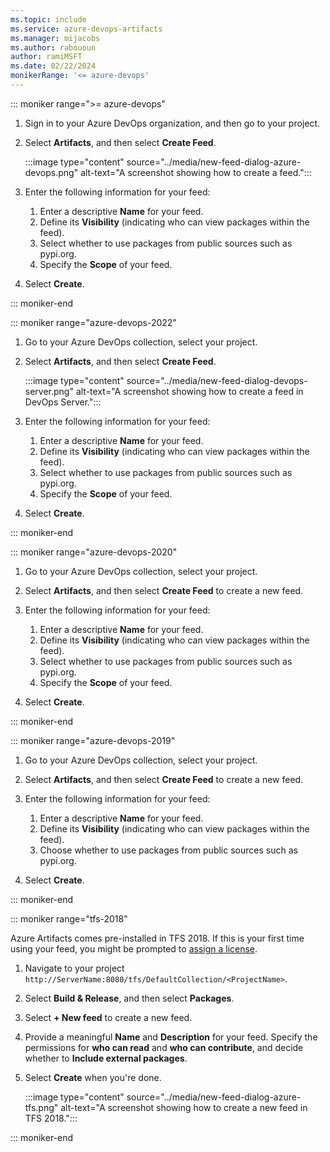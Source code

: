 ```yaml
---
ms.topic: include
ms.service: azure-devops-artifacts
ms.manager: mijacobs
ms.author: rabououn
author: ramiMSFT
ms.date: 02/22/2024
monikerRange: '<= azure-devops'
---
```


::: moniker range=">= azure-devops"

1. Sign in to your Azure DevOps organization, and then go to your project.

1. Select **Artifacts**, and then select **Create Feed**.

    :::image type="content" source="../media/new-feed-dialog-azure-devops.png" alt-text="A screenshot showing how to create a  feed.":::

1. Enter the following information for your feed:

    1. Enter a descriptive **Name** for your feed.
    1. Define its **Visibility** (indicating who can view packages within the feed).
    1. Select whether to use packages from public sources such as pypi.org.
    1. Specify the **Scope** of your feed.  

1. Select **Create**.

::: moniker-end

::: moniker range="azure-devops-2022"

1. Go to your Azure DevOps collection, select your project.

1. Select **Artifacts**, and then select **Create Feed**.

    :::image type="content" source="../media/new-feed-dialog-devops-server.png" alt-text="A screenshot showing how to create a  feed in DevOps Server.":::

1. Enter the following information for your feed:

    1. Enter a descriptive **Name** for your feed.
    1. Define its **Visibility** (indicating who can view packages within the feed).
    1. Select whether to use packages from public sources such as pypi.org.
    1. Specify the **Scope** of your feed.  

1. Select **Create**.

::: moniker-end

::: moniker range="azure-devops-2020"

1. Go to your Azure DevOps collection, select your project.

1. Select **Artifacts**, and then select **Create Feed** to create a new feed.

1. Enter the following information for your feed:

    1. Enter a descriptive **Name** for your feed.
    1. Define its **Visibility** (indicating who can view packages within the feed).
    1. Select whether to use packages from public sources such as pypi.org.
    1. Specify the **Scope** of your feed.  

1. Select **Create**.

::: moniker-end

::: moniker range="azure-devops-2019"

1. Go to your Azure DevOps collection, select your project.

1. Select **Artifacts**, and then select **Create Feed** to create a new feed.

1. Enter the following information for your feed:

    1. Enter a descriptive **Name** for your feed.
    1. Define its **Visibility** (indicating who can view packages within the feed).
    1. Choose whether to use packages from public sources such as pypi.org.

1. Select **Create**.

::: moniker-end

::: moniker range="tfs-2018"

Azure Artifacts comes pre-installed in TFS 2018. If this is your first time using your feed, you might be prompted to [assign a license](../start-using-azure-artifacts.md?preserve-view=true&view=tfs-2018#assign-licenses).

1. Navigate to your project `http://ServerName:8080/tfs/DefaultCollection/<ProjectName>`.

1. Select **Build & Release**, and then select **Packages**.

1. Select **+ New feed** to create a new feed.

1. Provide a meaningful **Name** and **Description** for your feed. Specify the permissions for **who can read** and **who can contribute**, and decide whether to **Include external packages**.

1. Select **Create** when you're done.
 
   :::image type="content" source="../media/new-feed-dialog-azure-tfs.png" alt-text="A screenshot showing how to create a new feed in TFS 2018.":::

::: moniker-end
